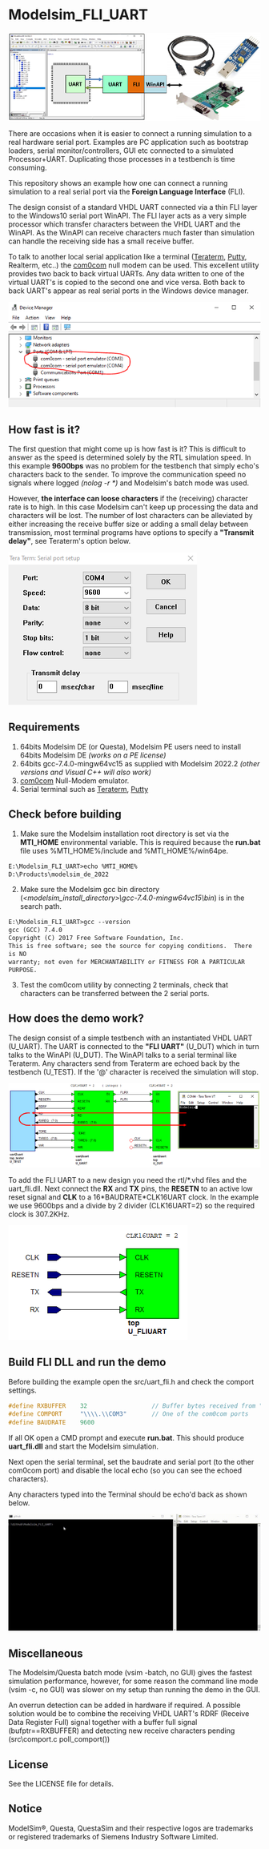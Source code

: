 # Modelsim_FLI_UART

![Image showing Modelsim FI UART interface](modelsim_fli_uart.png "Modelsim FLI UART")

There are occasions when it is easier to connect a running simulation to a real hardware serial port. Examples are PC application such as bootstrap loaders, serial monitor/controllers, GUI etc connected to a simulated Processor+UART. Duplicating those processes in a testbench is time consuming.

This repository shows an example how one can connect a running simulation to a real serial port via the **Foreign Language Interface** (FLI).

The design consist of a standard VHDL UART connected via a thin FLI layer to the Windows10 serial port WinAPI. The FLI layer acts as a very simple processor which transfer characters between the VHDL UART and the WinAPI. As the WinAPI can receive characters much faster than simulation can handle the receiving side has a small receive buffer. 

To talk to another local serial application like a terminal ([Teraterm](https://ttssh2.osdn.jp/index.html.en), [Putty](https://www.chiark.greenend.org.uk/~sgtatham/putty/), Realterm, etc..) the [com0com](https://sourceforge.net/projects/com0com/) null modem can be used. This excellent utility provides two back to back virtual UARTs. Any data written to one of the virtual UART's is copied to the second one and vice versa. Both back to back UART's appear as real serial ports in the Windows device manager. 

![Device Manager](device_manager.png "Windows Device Manager")

## How fast is it?

The first question that might come up is how fast is it? This is difficult to answer as the speed is determined solely by the RTL simulation speed. In this example **9600bps** was no problem for the testbench that simply echo's characters back to the sender. To improve the communication speed no signals where logged *(nolog -r \*)* and Modelsim's batch mode was used.

However, **the interface can loose characters** if the (receiving) character rate is to high. In this case Modelsim can't keep up processing the data and characters will be lost. The number of lost characters can be alleviated by either increasing the receive buffer size or adding a small delay between transmission, most terminal programs have options to specify a **"Transmit delay"**, see Teraterm's option below. 

![Image showing Teraterm port settings](teraterm_setting.png "Teraterm settings")


## Requirements
1) 64bits Modelsim DE (or Questa), Modelsim PE users need to install 64bits Modelsim DE *(works on a PE license)*
2) 64bits gcc-7.4.0-mingw64vc15 as supplied with Modelsim 2022.2 *(other versions and Visual C++ will also work)*
3) [com0com](https://sourceforge.net/projects/com0com/) Null-Modem emulator.
4) Serial terminal such as [Teraterm](https://ttssh2.osdn.jp/index.html.en), [Putty](https://www.chiark.greenend.org.uk/~sgtatham/putty/)

## Check before building
1) Make sure the Modelsim installation root directory is set via the **MTI_HOME** environmental variable. This is required because the **run.bat** file uses %MTI_HOME%/include and %MTI_HOME%/win64pe.
```
E:\Modelsim_FLI_UART>echo %MTI_HOME%
D:\Products\modelsim_de_2022
```

2) Make sure the Modelsim gcc bin directory (*\<modelsim_install_directory\>\gcc-7.4.0-mingw64vc15\bin*) is in the search path.
```
E:\Modelsim_FLI_UART>gcc --version
gcc (GCC) 7.4.0
Copyright (C) 2017 Free Software Foundation, Inc.
This is free software; see the source for copying conditions.  There is NO
warranty; not even for MERCHANTABILITY or FITNESS FOR A PARTICULAR PURPOSE.
```

3) Test the com0com utility by connecting 2 terminals, check that characters can be transferred between the 2 serial ports.


## How does the demo work?

The design consist of a simple testbench with an instantiated VHDL UART (U_UART). The UART is connected to the **"FLI UART"** (U_DUT) which in turn talks to the WinAPI (U_DUT). The WinAPI talks to a serial terminal like Teraterm. Any characters send from Teraterm are echoed back by the testbench (U_TEST). If the '@' character is received the simulation will stop.


![Image showing demo flow](demo_flow.png "Demo Flow")

To add the FLI UART to a new design you need the rtl/\*.vhd files and the uart_fli.dll. Next connect the **RX** and **TX** pins, the **RESETN** to an active low reset signal and **CLK** to a 16\*BAUDRATE\*CLK16UART clock. In the example we use 9600bps and a divide by 2 divider (CLK16UART=2) so the required clock is 307.2KHz.

![fliuart core](fliuart.png "FLI UART core")

## Build FLI DLL and run the demo
Before building the example open the src/uart_fli.h and check the comport settings.

```C
#define RXBUFFER    32                  // Buffer bytes received from "real" comport	
#define COMPORT     "\\\\.\\COM3"       // One of the com0com ports
#define BAUDRATE    9600 			
```

If all OK open a CMD prompt and execute **run.bat**. This should produce **uart_fli.dll** and start the Modelsim simulation. 

Next open the serial terminal, set the baudrate and serial port (to the other com0com port) and disable the local echo (so you can see the echoed characters). 

Any characters typed into the Terminal should be echo'd back as shown below.

![Gif Image showing running process](modelsim_output.gif "Running Modelsim")

## Miscellaneous
The Modelsim/Questa batch mode (vsim -batch, no GUI) gives the fastest simulation performance, however, for some reason the command line mode (vsim -c, no GUI) was slower on my setup than running the demo in the GUI.

An overrun detection can be added in hardware if required. A possible solution would be to combine the receiving VHDL UART's RDRF (Receive Data Register Full) signal together with a buffer full signal (bufptr==RXBUFFER) and detecting new receive characters pending (src\comport.c poll_comport())

## License

See the LICENSE file for details.

## Notice
ModelSim®, Questa, QuestaSim and their respective logos are trademarks or registered trademarks of Siemens Industry Software Limited.


